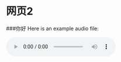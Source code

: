 # 网页2
###你好
Here is an example audio file:

<audio controls>
  <source src="../audio/3.wav" type="audio/mpeg">
  Your browser does not support the audio element.
</audio>
